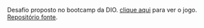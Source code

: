 Desafio proposto no bootcamp da DIO.
[clique aqui](https://marianabrgn.github.io/aprendizagem/snakeGame/) para ver o jogo.
[Repositório fonte](https://github.com/SpruceGabriela/snake-the-game).
